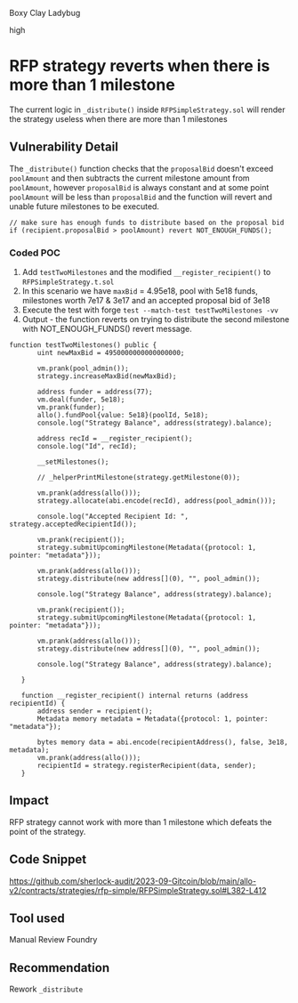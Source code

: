 Boxy Clay Ladybug

high

# RFP strategy reverts when there is more than 1 milestone
The current logic in `_distribute()` inside `RFPSimpleStrategy.sol` will render the strategy useless when there are more than 1 milestones
## Vulnerability Detail
The  `_distribute()` function checks that the `proposalBid` doesn't exceed `poolAmount` and then subtracts the current milestone amount from `poolAmount`, however `proposalBid` is always constant and at some point `poolAmount` will be less than `proposalBid` and the function will revert and unable future milestones to be executed.
```solidity
// make sure has enough funds to distribute based on the proposal bid
if (recipient.proposalBid > poolAmount) revert NOT_ENOUGH_FUNDS();
```

### Coded POC
 1. Add `testTwoMilestones` and the modified `__register_recipient()` to `RFPSimpleStrategy.t.sol`
 2. In this scenario we have `maxBid` = 4.95e18, pool with 5e18 funds, milestones worth 7e17 & 3e17 and an accepted proposal bid of 3e18
 3. Execute the test with forge `test --match-test testTwoMilestones -vv`
 4. Output - the function reverts on trying to distribute the second milestone with NOT_ENOUGH_FUNDS() revert message.
 ```solidity
function testTwoMilestones() public {
        uint newMaxBid = 4950000000000000000;

        vm.prank(pool_admin());
        strategy.increaseMaxBid(newMaxBid);

        address funder = address(77);
        vm.deal(funder, 5e18);
        vm.prank(funder);
        allo().fundPool{value: 5e18}(poolId, 5e18);
        console.log("Strategy Balance", address(strategy).balance);

        address recId = __register_recipient();
        console.log("Id", recId);

        __setMilestones();

        // _helperPrintMilestone(strategy.getMilestone(0));

        vm.prank(address(allo()));
        strategy.allocate(abi.encode(recId), address(pool_admin()));

        console.log("Accepted Recipient Id: ", strategy.acceptedRecipientId());

        vm.prank(recipient());
        strategy.submitUpcomingMilestone(Metadata({protocol: 1, pointer: "metadata"}));

        vm.prank(address(allo()));
        strategy.distribute(new address[](0), "", pool_admin());   
        
        console.log("Strategy Balance", address(strategy).balance);

        vm.prank(recipient());
        strategy.submitUpcomingMilestone(Metadata({protocol: 1, pointer: "metadata"}));

        vm.prank(address(allo()));
        strategy.distribute(new address[](0), "", pool_admin());   
        
        console.log("Strategy Balance", address(strategy).balance);

    }

    function __register_recipient() internal returns (address recipientId) {
        address sender = recipient();
        Metadata memory metadata = Metadata({protocol: 1, pointer: "metadata"});

        bytes memory data = abi.encode(recipientAddress(), false, 3e18, metadata);
        vm.prank(address(allo()));
        recipientId = strategy.registerRecipient(data, sender);
    }
```
## Impact
RFP strategy cannot work with more than 1 milestone which defeats the point of the strategy. 
## Code Snippet
https://github.com/sherlock-audit/2023-09-Gitcoin/blob/main/allo-v2/contracts/strategies/rfp-simple/RFPSimpleStrategy.sol#L382-L412
## Tool used

Manual Review
Foundry
## Recommendation
Rework `_distribute`